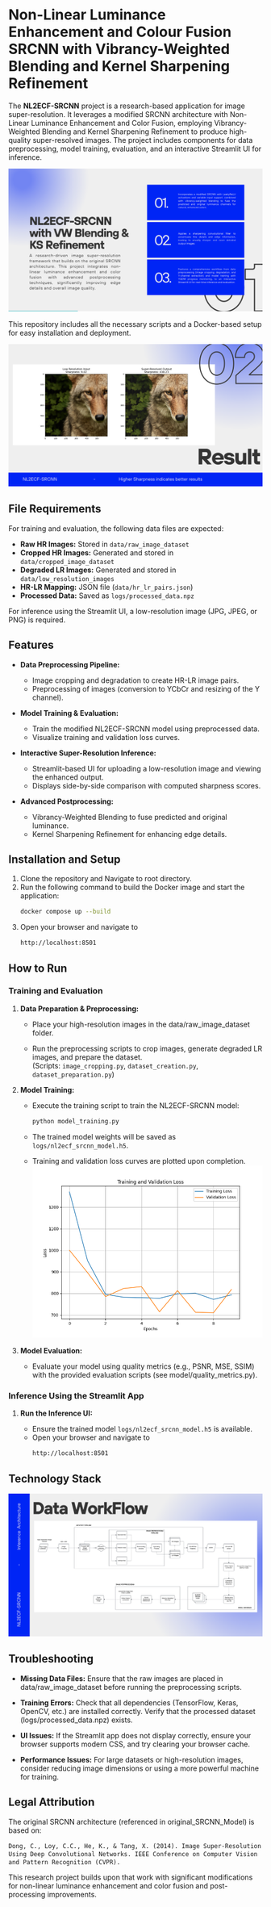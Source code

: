 # Non-Linear Luminance Enhancement and Colour Fusion SRCNN with Vibrancy-Weighted Blending and Kernel Sharpening Refinement

The **NL2ECF-SRCNN** project is a research-based application for image super-resolution. It leverages a modified SRCNN architecture with Non-Linear Luminance Enhancement and Color Fusion, employing Vibrancy-Weighted Blending and Kernel Sharpening Refinement to produce high-quality super-resolved images. The project includes components for data preprocessing, model training, evaluation, and an interactive Streamlit UI for inference.

![Project Overview](assets/project-overview.png)

This repository includes all the necessary scripts and a Docker-based setup for easy installation and deployment.

![Project Overview](assets/Result.png)


## File Requirements

For training and evaluation, the following data files are expected:
- **Raw HR Images:** Stored in `data/raw_image_dataset`
- **Cropped HR Images:** Generated and stored in `data/cropped_image_dataset`
- **Degraded LR Images:** Generated and stored in `data/low_resolution_images`
- **HR-LR Mapping:** JSON file (`data/hr_lr_pairs.json`)
- **Processed Data:** Saved as `logs/processed_data.npz`

For inference using the Streamlit UI, a low-resolution image (JPG, JPEG, or PNG) is required.

## Features

- **Data Preprocessing Pipeline:**
  - Image cropping and degradation to create HR-LR image pairs.
  - Preprocessing of images (conversion to YCbCr and resizing of the Y channel).
  
- **Model Training & Evaluation:**
  - Train the modified NL2ECF-SRCNN model using preprocessed data.
  - Visualize training and validation loss curves.
  
- **Interactive Super-Resolution Inference:**
  - Streamlit-based UI for uploading a low-resolution image and viewing the enhanced output.
  - Displays side-by-side comparison with computed sharpness scores.
  
- **Advanced Postprocessing:**
  - Vibrancy-Weighted Blending to fuse predicted and original luminance.
  - Kernel Sharpening Refinement for enhancing edge details.


## Installation and Setup

1. Clone the repository and Navigate to root directory.
2. Run the following command to build the Docker image and start the application:
    ```bash
    docker compose up --build
    ```
3. Open your browser and navigate to
    ```bash
    http://localhost:8501
    ```

## How to Run

### Training and Evaluation

1. **Data Preparation & Preprocessing:**

    - Place your high-resolution images in the data/raw_image_dataset folder.

    - Run the preprocessing scripts to crop images, generate degraded LR images, and prepare the dataset.
    <br>(Scripts: `image_cropping.py`, `dataset_creation.py`, `dataset_preparation.py`)

2. **Model Training:**

    - Execute the training script to train the NL2ECF-SRCNN model:
        ``` bash
        python model_training.py
        ```

    - The trained model weights will be saved as `logs/nl2ecf_srcnn_model.h5`.

    - Training and validation loss curves are plotted upon completion.
        ![Project Overview](assets/loss.png)



3. **Model Evaluation:**

    - Evaluate your model using quality metrics (e.g., PSNR, MSE, SSIM) with the provided evaluation scripts (see model/quality_metrics.py).

### Inference Using the Streamlit App

1. **Run the Inference UI:**

    - Ensure the trained model `logs/nl2ecf_srcnn_model.h5` is available.
    - Open your browser and navigate to
        ```bash
        http://localhost:8501
        ```

## Technology Stack
![Project Overview](assets/data-workflow.png)

## Troubleshooting
- **Missing Data Files:**
Ensure that the raw images are placed in data/raw_image_dataset before running the preprocessing scripts.

- **Training Errors:**
Check that all dependencies (TensorFlow, Keras, OpenCV, etc.) are installed correctly.
Verify that the processed dataset (logs/processed_data.npz) exists.

- **UI Issues:**
If the Streamlit app does not display correctly, ensure your browser supports modern CSS, and try clearing your browser cache.

- **Performance Issues:**
For large datasets or high-resolution images, consider reducing image dimensions or using a more powerful machine for training.

## Legal Attribution
The original SRCNN architecture (referenced in original_SRCNN_Model) is based on:

    Dong, C., Loy, C.C., He, K., & Tang, X. (2014). Image Super-Resolution Using Deep Convolutional Networks. IEEE Conference on Computer Vision and Pattern Recognition (CVPR).

This research project builds upon that work with significant modifications for non-linear luminance enhancement and color fusion and post-processing improvements.